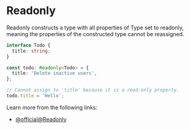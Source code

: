 # Readonly

Readonly constructs a type with all properties of Type set to readonly, meaning the properties of the constructed type cannot be reassigned.

```typescript
interface Todo {
  title: string;
}

const todo: Readonly<Todo> = {
  title: 'Delete inactive users',
};

// Cannot assign to 'title' because it is a read-only property.
todo.title = 'Hello';
```

Learn more from the following links:

- [@official@Readonly<Type>](https://www.typescriptlang.org/docs/handbook/utility-types.html#readonlytype)
